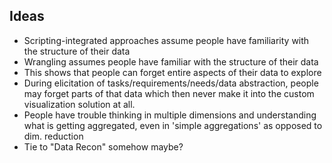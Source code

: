 ## Ideas

- Scripting-integrated approaches assume people have familiarity with the structure of their data
- Wrangling assumes people have familiar with the structure of their data
- This shows that people can forget entire aspects of their data to explore
- During elicitation of tasks/requirements/needs/data abstraction, people may forget parts of that data which then never make it into the custom visualization solution at all. 
- People have trouble thinking in multiple dimensions and understanding what is getting aggregated, even in 'simple aggregations' as opposed to dim. reduction
- Tie to "Data Recon" somehow maybe?
